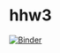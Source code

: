 # hhw3
[![Binder](https://mybinder.org/badge_logo.svg)](https://mybinder.org/v2/gh/Suziee159/hhw3/HEAD)
